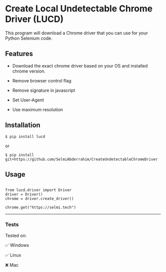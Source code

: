 # Create Local Undetectable Chrome Driver (LUCD)

This program will download a Chrome driver that you can use for your Python Selenium code.

## Features

- Download the exact chrome driver based on your OS and installed chrome version.

- Remove browser control flag

- Remove signature in javascript

- Set User-Agent

- Use maximum resolution

## Installation

```
$ pip install lucd 
```

or

```
$ pip install git+https://github.com/SelmiAbderrahim/CreateUndetectableChromeDriver
```

## Usage

```

from lucd.driver import Driver
driver = Driver()
chrome = driver.create_driver()

chrome.get("https://selmi.tech")

```


---


### Tests

Tested on:

✅ Windows

✅ Linux

❌ Mac

